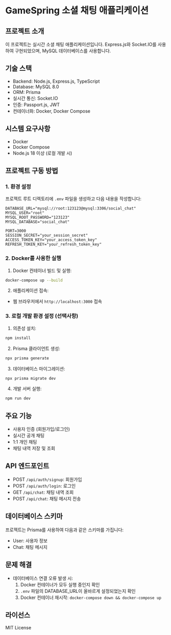 # GameSpring 소셜 채팅 애플리케이션

## 프로젝트 소개
이 프로젝트는 실시간 소셜 채팅 애플리케이션입니다. Express.js와 Socket.IO를 사용하여 구현되었으며, MySQL 데이터베이스를 사용합니다.

## 기술 스택
- Backend: Node.js, Express.js, TypeScript
- Database: MySQL 8.0
- ORM: Prisma
- 실시간 통신: Socket.IO
- 인증: Passport.js, JWT
- 컨테이너화: Docker, Docker Compose

## 시스템 요구사항
- Docker
- Docker Compose
- Node.js 18 이상 (로컬 개발 시)

## 프로젝트 구동 방법

### 1. 환경 설정
프로젝트 루트 디렉토리에 `.env` 파일을 생성하고 다음 내용을 작성합니다:

```env
DATABASE_URL="mysql://root:123123@mysql:3306/social_chat"
MYSQL_USER="root"
MYSQL_ROOT_PASSWORD="123123"
MYSQL_DATABASE="social_chat"

PORT=3000
SESSION_SECRET="your_session_secret"
ACCESS_TOKEN_KEY="your_access_token_key"
REFRESH_TOKEN_KEY="your_refresh_token_key"
```

### 2. Docker를 사용한 실행
1. Docker 컨테이너 빌드 및 실행:
```bash
docker-compose up --build
```

2. 애플리케이션 접속:
- 웹 브라우저에서 `http://localhost:3000` 접속

### 3. 로컬 개발 환경 설정 (선택사항)
1. 의존성 설치:
```bash
npm install
```

2. Prisma 클라이언트 생성:
```bash
npx prisma generate
```

3. 데이터베이스 마이그레이션:
```bash
npx prisma migrate dev
```

4. 개발 서버 실행:
```bash
npm run dev
```

## 주요 기능
- 사용자 인증 (회원가입/로그인)
- 실시간 공개 채팅
- 1:1 개인 채팅
- 채팅 내역 저장 및 조회

## API 엔드포인트
- POST `/api/auth/signup`: 회원가입
- POST `/api/auth/login`: 로그인
- GET `/api/chat`: 채팅 내역 조회
- POST `/api/chat`: 채팅 메시지 전송

## 데이터베이스 스키마
프로젝트는 Prisma를 사용하여 다음과 같은 스키마를 가집니다:
- User: 사용자 정보
- Chat: 채팅 메시지

## 문제 해결
- 데이터베이스 연결 오류 발생 시:
  1. Docker 컨테이너가 모두 실행 중인지 확인
  2. `.env` 파일의 DATABASE_URL이 올바르게 설정되었는지 확인
  3. Docker 컨테이너 재시작: `docker-compose down && docker-compose up`

## 라이선스
MIT License 